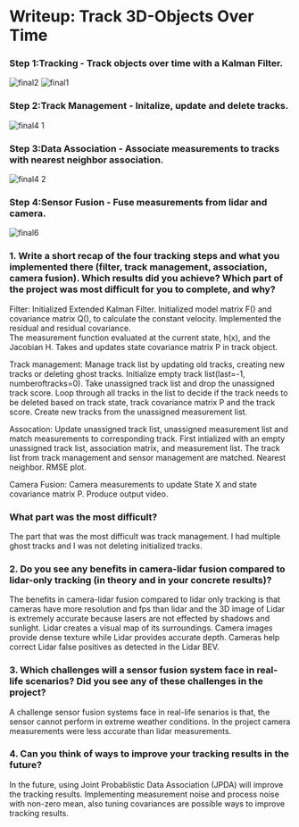 # Writeup: Track 3D-Objects Over Time

### Step 1:Tracking - Track objects over time with a Kalman Filter.

![final2](https://user-images.githubusercontent.com/22205974/149880015-f7691858-2a60-4df6-9673-a4fdac374244.PNG)
![final1](https://user-images.githubusercontent.com/22205974/149880029-f412fb60-a888-4e13-bbda-5d8b4f462001.PNG)

### Step 2:Track Management - Initalize, update and delete tracks.

![final4 1](https://user-images.githubusercontent.com/22205974/149880766-0f65032b-1ef0-4a6c-8604-4745ec3c529d.PNG)

### Step 3:Data Association - Associate measurements to tracks with nearest neighbor association.
![final4 2](https://user-images.githubusercontent.com/22205974/149880914-7a9881e5-7721-4fbd-a824-afe76017fa16.PNG)

### Step 4:Sensor Fusion - Fuse measurements from lidar and camera.
![final6](https://user-images.githubusercontent.com/22205974/149880308-077fe0bd-18d9-4917-9a8e-10b017bc7229.PNG)

### 1. Write a short recap of the four tracking steps and what you implemented there (filter, track management, association, camera fusion). Which results did you achieve? Which part of the project was most difficult for you to complete, and why?

Filter:
Initialized Extended Kalman Filter. Initialized model matrix F() and covariance matrix Q(), to calculate the constant velocity. Implemented the residual and residual covariance.  
The measurement function evaluated at the current state, h(x), and the Jacobian H. Takes and updates state covariance matrix P in track object.

Track management:
Manage track list by updating old tracks, creating new tracks or deleting ghost tracks. Initialize empty track list(last=-1, numberoftracks=0). Take unassigned track list and drop the unassigned track score. Loop through all tracks in the list to decide if the track needs to be deleted based on track state, track covariance matrix P and the track score. Create new tracks from the unassigned measurement list.

Assocation:
Update unassigned track list, unassigned measurement list and match measurements to corresponding track. First intialized with an empty unassigned track list, association matrix, and measurement list. The track list from track management and sensor management are matched. Nearest neighbor. RMSE plot. 

Camera Fusion:
Camera measurements to update State X and state covariance matrix P. Produce output video.

### What part was the most difficult?
The part that was the most difficult was track management. I had multiple ghost tracks and I was not deleting initialized tracks.


### 2. Do you see any benefits in camera-lidar fusion compared to lidar-only tracking (in theory and in your concrete results)? 
The benefits in camera-lidar fusion compared to lidar only tracking is that cameras have more resolution and fps than lidar and the 3D image of Lidar is extremely accurate because lasers are not effected by shadows and sunlight. Lidar creates a visual map of its surroundings. Camera images provide dense texture while Lidar provides accurate depth. Cameras help correct Lidar false positives as detected in the Lidar BEV.


### 3. Which challenges will a sensor fusion system face in real-life scenarios? Did you see any of these challenges in the project?
A challenge sensor fusion systems face in real-life senarios is that, the sensor cannot perform in extreme weather conditions. In the project camera measurements were less accurate than lidar measurements.


### 4. Can you think of ways to improve your tracking results in the future?
In the future, using Joint Probablistic Data Association (JPDA) will improve the tracking results. Implementing measurement noise and process noise with non-zero mean, also tuning covariances are possible ways to improve tracking results.


